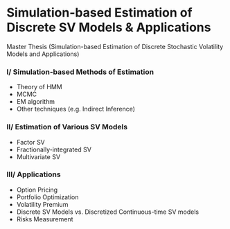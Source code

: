 # Simulation-based Estimation of Discrete SV Models & Applications
Master Thesis (Simulation-based Estimation of Discrete Stochastic Volatility Models and Applications)

### I/ Simulation-based Methods of Estimation
- Theory of HMM
- MCMC
- EM algorithm
- Other techniques (e.g. Indirect Inference)

### II/ Estimation of Various SV Models
- Factor SV
- Fractionally-integrated SV
- Multivariate SV

### III/ Applications
- Option Pricing
- Portfolio Optimization
- Volatility Premium
- Discrete SV Models vs. Discretized Continuous-time SV models
- Risks Measurement
